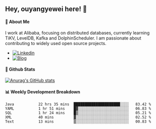 ## Hey, ouyangyewei here! :wave:

#### :rocket: About Me
I work at Alibaba, focusing on distributed databases, currently learning TiKV, LevelDB, Kafka and DolphinScheduler. I am passionate about contributing to widely used open source projects.

- [![Linkedin](https://img.shields.io/badge/LinkedIn-ouyangyewei-blue)](https://www.linkedin.com/in/ouyangyewei/)
- [![Blog](https://img.shields.io/badge/Blog-yeweiouyang-orange)](https://blog.csdn.net/yeweiouyang)

#### :star2: Github Stats
[![Anurag's GitHub stats](https://github-readme-stats.vercel.app/api?username=ouyangyewei&show_icons=true&cache_seconds=3600&theme=tokyonight)](https://github.com/anuraghazra/github-readme-stats)

#### :bar_chart: Weekly Development Breakdown
<!--START_SECTION:waka-->

```text
Java           22 hrs 35 mins  █████████████████████░░░░   83.42 %
YAML           1 hr 51 mins    █▓░░░░░░░░░░░░░░░░░░░░░░░   06.83 %
SQL            1 hr 24 mins    █▒░░░░░░░░░░░░░░░░░░░░░░░   05.21 %
XML            40 mins         ▓░░░░░░░░░░░░░░░░░░░░░░░░   02.52 %
Text           13 mins         ▒░░░░░░░░░░░░░░░░░░░░░░░░   00.83 %
```

<!--END_SECTION:waka-->
